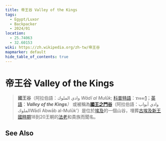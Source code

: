 ```yaml
---
title: 帝王谷 Valley of the Kings
tags:
  - Egypt/Luxor
  - Backpacker
  - 2024/01
location:
  - 25.74063
  - 32.60153
wiki: https://zh.wikipedia.org/zh-tw/帝王谷
mapmarker: default
hide_table_of_contents: true
---
```


帝王谷 Valley of the Kings
=========================

> **國王谷**（阿拉伯語：وادي الملوك‎ _Wādī al Mulūk_; [科普特語](https://zh.wikipedia.org/wiki/%E7%A7%91%E6%99%AE%E7%89%B9%E8%AA%9E "科普特語")：ϫⲏⲙⲉ[1](https://zh.wikipedia.org/zh-tw/%E5%B8%9D%E7%8E%8B%E8%B0%B7#cite_note-1)；[英語](https://zh.wikipedia.org/wiki/%E8%8B%B1%E8%AA%9E "英語")：_**Valley of the Kings**）_ 或被稱為[**國王之門谷**](https://zh.wikipedia.org/zh-tw/%E5%B8%9D%E7%8E%8B%E8%B0%B7#cite_note-2)（阿拉伯語：وادي أبواب الملوك‎Wādī Abwāb al-Mulūk'）是位於[埃及](https://zh.wikipedia.org/wiki/%E5%9F%83%E5%8F%8A "埃及")的一個山谷，埋葬[古埃及](https://zh.wikipedia.org/wiki/%E5%8F%A4%E5%9F%83%E5%8F%8A "古埃及")[新王國時期](https://zh.wikipedia.org/wiki/%E6%96%B0%E7%8E%8B%E5%9C%8B%E6%99%82%E6%9C%9F "新王國時期")18到20王朝的[法老](https://zh.wikipedia.org/wiki/%E6%B3%95%E8%80%81 "法老")和貴族而聞名。

See Also
--------
